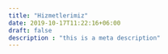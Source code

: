 ```yaml
---
title: "Hizmetlerimiz"
date: 2019-10-17T11:22:16+06:00
draft: false
description : "this is a meta description"
---
```


